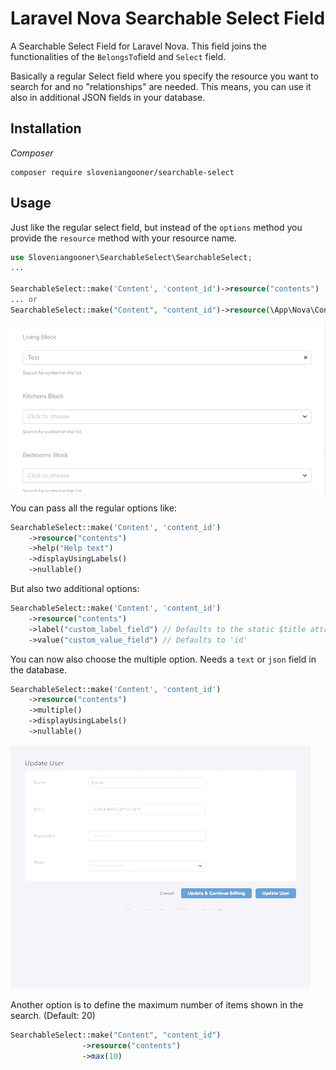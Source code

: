 # Laravel Nova Searchable Select Field

A Searchable Select Field for Laravel Nova. This field joins the functionalities of the `BelongsTo`field
and `Select` field.

Basically a regular Select field where you specify the resource you want to search for and no "relationships"
are needed. This means, you can use it also in additional JSON fields in your database.

## Installation

_Composer_

```
composer require sloveniangooner/searchable-select
```

## Usage

Just like the regular select field, but instead of the `options` method you provide the `resource` method
with your resource name.

```php
use Sloveniangooner\SearchableSelect\SearchableSelect;
...

SearchableSelect::make('Content', 'content_id')->resource("contents")
... or
SearchableSelect::make("Content", "content_id")->resource(\App\Nova\Content::class)
```

![](usage.gif)

You can pass all the regular options like:

```php
SearchableSelect::make('Content', 'content_id')
    ->resource("contents")
    ->help("Help text")
    ->displayUsingLabels()
    ->nullable()
```

But also two additional options:

```php
SearchableSelect::make('Content', 'content_id')
    ->resource("contents")
    ->label("custom_label_field") // Defaults to the static $title attribute of the resource class
    ->value("custom_value_field") // Defaults to 'id'
```

You can now also choose the multiple option. Needs a `text` or `json` field in the database.

```php
SearchableSelect::make('Content', 'content_id')
    ->resource("contents")
    ->multiple()
    ->displayUsingLabels()
    ->nullable()
```

![](multiple.gif)

Another option is to define the maximum number of items shown in the search. (Default: 20)

```php
SearchableSelect::make("Content", "content_id")
                ->resource("contents")
                ->max(10)
```
